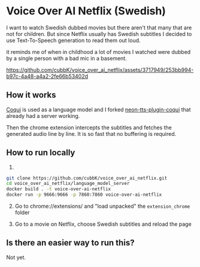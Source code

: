 # Voice Over AI Netflix (Swedish)

I want to watch Swedish dubbed movies but there aren't that many that are not for children. But since Netflix usually has Swedish subtitles I decided to use Text-To-Speech generation to read them out loud.

it reminds me of when in childhood a lot of movies I watched were dubbed by a single person with a bad mic in a basement.



https://github.com/cubbK/voice_over_ai_netflix/assets/3717949/253bb994-b97c-4a48-a4a2-2fe66b53402d



## How it works

[Coqui](https://github.com/coqui-ai/TTS) is used as a language model and I forked [neon-tts-plugin-coqui](https://github.com/NeonGeckoCom/neon-tts-plugin-coqui) that already had a server working.

Then the chrome extension intercepts the subtitles and fetches the generated audio line by line. It is so fast that no buffering is required.

## How to run locally

1.

```bash
git clone https://github.com/cubbK/voice_over_ai_netflix.git
cd voice_over_ai_netflix/language_model_server
docker build . -t voice-over-ai-netflix
docker run -p 9666:9666 -p 7860:7860 voice-over-ai-netflix
```

2. Go to chrome://extensions/ and "load unpacked" the `extension_chrome` folder

3. Go to a movie on Netflix, choose Swedish subtitles and reload the page

## Is there an easier way to run this?

Not yet.
